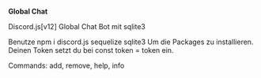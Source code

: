 **Global Chat**


Discord.js[v12] Global Chat Bot mit sqlite3

Benutze npm i discord.js sequelize sqlite3 Um die Packages zu installieren. Deinen Token setzt du bei const token = token ein.

Commands: add, remove, help, info
